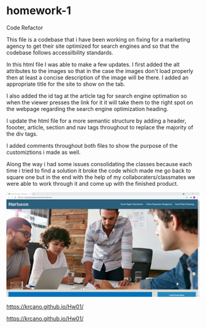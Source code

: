 # homework-1
Code Refactor

This file is a codebase that i have been working on fixing for a marketing agency to get their site optimized for search engines and so that the codebase follows accessilbility standards.

In this html file I was able to make a few updates. I first added the alt attributes to the images so that in the case the images don't load properly then at least a concise description of the image will be there. I added an appropriate title for the site to show on the tab.

I also added the id tag at the article tag for search engine optimation so when the viewer presses the link for it it will take them to the right spot on the webpage regarding the search engine optimization heading.

I update the html file for a more semantic structure by adding a header, foooter, article, section and nav tags throughout to replace the majority of the div tags.

I added comments throughout both files to show the purpose of the customiztions i made  as well.

Along the way i had some issues consolidating the classes because each time i tried to find a solution it broke the code which made me go back to square one but in the end with the help of my collaboraters/classmates we were able to work through it and come up with the finished product.

![screenshot](./assets/images/Myscreenshot.png)

https://krcano.github.io/Hw01/


https://krcano.github.io/Hw01/